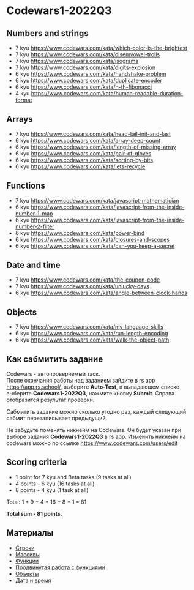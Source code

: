 # Codewars1-2022Q3

## Numbers and strings
* 7 kyu https://www.codewars.com/kata/which-color-is-the-brightest
* 7 kyu https://www.codewars.com/kata/disemvowel-trolls
* 7 kyu https://www.codewars.com/kata/isograms
* 7 kyu https://www.codewars.com/kata/digits-explosion
* 6 kyu https://www.codewars.com/kata/handshake-problem
* 6 kyu https://www.codewars.com/kata/duplicate-encoder
* 6 kyu https://www.codewars.com/kata/n-th-fibonacci
* 4 kyu https://www.codewars.com/kata/human-readable-duration-format
## Arrays
* 7 kyu https://www.codewars.com/kata/head-tail-init-and-last
* 6 kyu https://www.codewars.com/kata/array-deep-count
* 6 kyu https://www.codewars.com/kata/length-of-missing-array
* 6 kyu https://www.codewars.com/kata/pair-of-gloves
* 6 kyu https://www.codewars.com/kata/sorting-by-bits
* 6 kyu https://www.codewars.com/kata/lets-recycle
## Functions
* 7 kyu https://www.codewars.com/kata/javascript-mathematician
* 6 kyu https://www.codewars.com/kata/javascript-from-the-inside-number-1-map
* 6 kyu https://www.codewars.com/kata/javascript-from-the-inside-number-2-filter
* 6 kyu https://www.codewars.com/kata/power-bind
* 6 kyu https://www.codewars.com/kata/closures-and-scopes
* 6 kyu https://www.codewars.com/kata/can-you-keep-a-secret
## Date and time
* 7 kyu https://www.codewars.com/kata/the-coupon-code
* 7 kyu https://www.codewars.com/kata/unlucky-days
* 6 kyu https://www.codewars.com/kata/angle-between-clock-hands
## Objects
* 7 kyu https://www.codewars.com/kata/my-language-skills
* 6 kyu https://www.codewars.com/kata/run-length-encoding
* 6 kyu https://www.codewars.com/kata/walk-the-object-path

## Как сабмитить задание
Codewars - автопроверяемый таск.  
После окончания работы над заданием зайдите в rs app https://app.rs.school/, выберите **Auto-Test**, в выпадающем списке выберите **Codewars1-2022Q3**, нажмите кнопку **Submit**. Справа отобразится результат проверки.  

Сабмитить задание можно сколько угодно раз, каждый следующий сабмит перезаписывает предыдущий.

Не забудьте поменять никнейм на Codewars. Он будет указан при выборе задания **Codewars1-2022Q3** в rs app. Изменить никнейм на codewars можно по ссылке https://www.codewars.com/users/edit

## Scoring criteria

*  1 point for 7 kyu and Beta tasks (9 tasks at all)
*  4 points - 6 kyu (16 tasks at all)
*  8 points - 4 kyu (1 task at all)

Total: 1 * 9 + 4 * 16 + 8 * 1  = 81

**Total sum - 81 points.**


## Материалы

- [Строки](https://learn.javascript.ru/string)
- [Массивы](https://learn.javascript.ru/array)
- [Функции](https://learn.javascript.ru/function-basics)
- [Продвинутая работа с функциями](https://learn.javascript.ru/advanced-functions)
- [Объекты](https://learn.javascript.ru/object-basics)
- [Дата и время](https://learn.javascript.ru/date)
